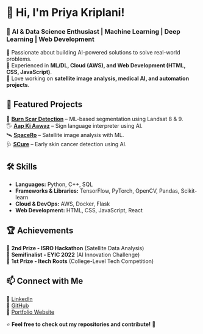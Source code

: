 # 👋 Hi, I'm Priya Kriplani!  
### 🚀 AI & Data Science Enthusiast | Machine Learning | Deep Learning | Web Development  

🔹 Passionate about building AI-powered solutions to solve real-world problems.  
🔹 Experienced in **ML/DL, Cloud (AWS), and Web Development (HTML, CSS, JavaScript)**.  
🔹 Love working on **satellite image analysis, medical AI, and automation projects**.  

## 📌 Featured Projects  
🚀 **[Burn Scar Detection](https://github.com/your-repo-link)** – ML-based segmentation using Landsat 8 & 9.  
🖐 **[Aap Ki Aawaz](https://github.com/your-repo-link)** – Sign language interpreter using AI.  
🛰 **[SpaceRo](https://github.com/your-repo-link)** – Satellite image analysis with ML.  
🩺 **[SCure](https://github.com/your-repo-link)** – Early skin cancer detection using AI.  

## 🛠️ Skills  
- **Languages:** Python, C++, SQL  
- **Frameworks & Libraries:** TensorFlow, PyTorch, OpenCV, Pandas, Scikit-learn  
- **Cloud & DevOps:** AWS, Docker, Flask  
- **Web Development:** HTML, CSS, JavaScript, React  

## 🏆 Achievements  
🏅 **2nd Prize - ISRO Hackathon** (Satellite Data Analysis)  
🏅 **Semifinalist - EYIC 2022** (AI Innovation Challenge)  
🏅 **1st Prize - Itech Roots** (College-Level Tech Competition)  

## 📫 Connect with Me  
🔗 [LinkedIn](https://www.linkedin.com/in/priyakriplani/)  
🔗 [GitHub](https://github.com/PriyaKriplani)  
🔗 [Portfolio Website](https://your-website-link)  

⭐ **Feel free to check out my repositories and contribute!** 🚀
